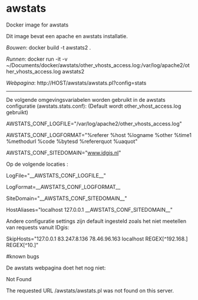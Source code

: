 # awstats
Docker image for awstats

Dit image bevat een apache en awstats installatie. 

_Bouwen_: docker build -t awstats2 .

_Runnen_: docker run -it  -v ~/Documents/docker/awstats/other_vhosts_access.log:/var/log/apache2/other_vhosts_access.log awstats2

_Webpagina_: http://HOST/awstats/awstats.pl?config=stats

------

De volgende omgevingsvariabelen worden gebruikt in de awstats configuratie (awstats.stats.conf):
 (Default wordt other_vhost_access.log gebruikt)

 AWSTATS_CONF_LOGFILE="/var/log/apache2/other_vhosts_access.log"
 
 AWSTATS_CONF_LOGFORMAT="%referer %host %logname %other %time1 %methodurl %code %bytesd %refererquot %uaquot"
 
 AWSTATS_CONF_SITEDOMAIN="www.idgis.nl"
 
Op de volgende locaties :

 LogFile="\_\_AWSTATS_CONF_LOGFILE\_\_"

 LogFormat=\_\_AWSTATS_CONF_LOGFORMAT\_\_

 SiteDomain="\_\_AWSTATS_CONF_SITEDOMAIN\_\_"

 HostAliases="localhost 127.0.0.1 \_\_AWSTATS_CONF_SITEDOMAIN\_\_"

Andere configuratie settings zijn default ingesteld zoals het niet meetellen van requests vanuit IDgis:

SkipHosts="127.0.0.1 83.247.8.136 78.46.96.163 localhost REGEX[^192\.168\.] REGEX[^10\.]"

#known bugs

De awstats webpagina doet het nog niet:

Not Found

The requested URL /awstats/awstats.pl was not found on this server.
